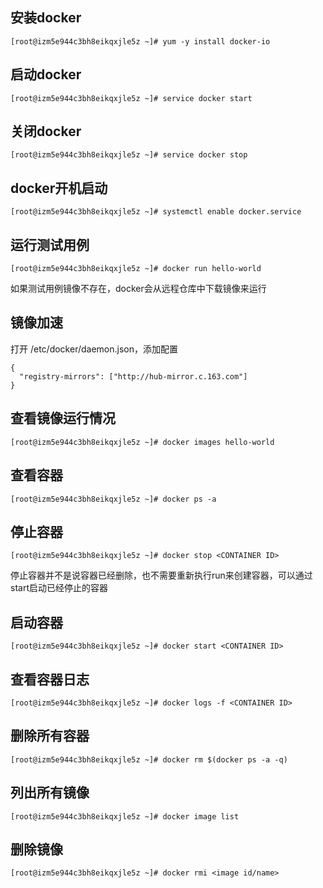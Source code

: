 ## 安装docker
```vim shell
[root@izm5e944c3bh8eikqxjle5z ~]# yum -y install docker-io
```

## 启动docker
```vim shell
[root@izm5e944c3bh8eikqxjle5z ~]# service docker start
```

## 关闭docker
```vim shell
[root@izm5e944c3bh8eikqxjle5z ~]# service docker stop
```

## docker开机启动
```vim shell
[root@izm5e944c3bh8eikqxjle5z ~]# systemctl enable docker.service
```

## 运行测试用例
```vim shell
[root@izm5e944c3bh8eikqxjle5z ~]# docker run hello-world
```
如果测试用例镜像不存在，docker会从远程仓库中下载镜像来运行

## 镜像加速
打开 /etc/docker/daemon.json，添加配置
```vim shell
{
  "registry-mirrors": ["http://hub-mirror.c.163.com"]
}
```

## 查看镜像运行情况
```vim shell
[root@izm5e944c3bh8eikqxjle5z ~]# docker images hello-world
```

## 查看容器
```vim shell
[root@izm5e944c3bh8eikqxjle5z ~]# docker ps -a
```

## 停止容器
```vim shell
[root@izm5e944c3bh8eikqxjle5z ~]# docker stop <CONTAINER ID>
```
停止容器并不是说容器已经删除，也不需要重新执行run来创建容器，可以通过start启动已经停止的容器
## 启动容器
```vim shell
[root@izm5e944c3bh8eikqxjle5z ~]# docker start <CONTAINER ID>
```
## 查看容器日志
```vim shell
[root@izm5e944c3bh8eikqxjle5z ~]# docker logs -f <CONTAINER ID>
```

## 删除所有容器
```vim shell
[root@izm5e944c3bh8eikqxjle5z ~]# docker rm $(docker ps -a -q)
```
## 列出所有镜像
```vim shell
[root@izm5e944c3bh8eikqxjle5z ~]# docker image list
```
## 删除镜像
```vim shell
[root@izm5e944c3bh8eikqxjle5z ~]# docker rmi <image id/name>
```